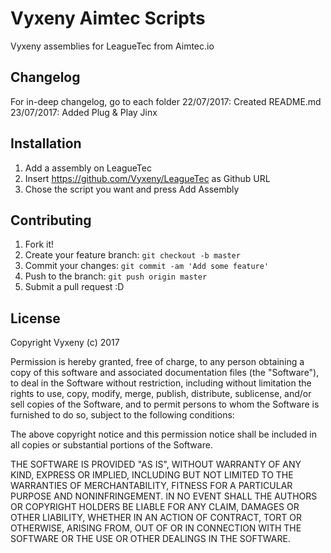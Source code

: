 # Vyxeny Aimtec Scripts
Vyxeny assemblies for LeagueTec from Aimtec.io

## Changelog
For in-deep changelog, go to each folder
22/07/2017: Created README.md
23/07/2017: Added Plug & Play Jinx

## Installation
1. Add a assembly on LeagueTec
2. Insert https://github.com/Vyxeny/LeagueTec as Github URL
3. Chose the script you want and press Add Assembly

## Contributing
1. Fork it!
2. Create your feature branch: `git checkout -b master`
3. Commit your changes: `git commit -am 'Add some feature'`
4. Push to the branch: `git push origin master`
5. Submit a pull request :D

## License
Copyright Vyxeny (c) 2017 

Permission is hereby granted, free of charge, to any person obtaining a copy
of this software and associated documentation files (the "Software"), to deal
in the Software without restriction, including without limitation the rights
to use, copy, modify, merge, publish, distribute, sublicense, and/or sell
copies of the Software, and to permit persons to whom the Software is
furnished to do so, subject to the following conditions:

The above copyright notice and this permission notice shall be included in all
copies or substantial portions of the Software.

THE SOFTWARE IS PROVIDED "AS IS", WITHOUT WARRANTY OF ANY KIND, EXPRESS OR
IMPLIED, INCLUDING BUT NOT LIMITED TO THE WARRANTIES OF MERCHANTABILITY,
FITNESS FOR A PARTICULAR PURPOSE AND NONINFRINGEMENT. IN NO EVENT SHALL THE
AUTHORS OR COPYRIGHT HOLDERS BE LIABLE FOR ANY CLAIM, DAMAGES OR OTHER
LIABILITY, WHETHER IN AN ACTION OF CONTRACT, TORT OR OTHERWISE, ARISING FROM,
OUT OF OR IN CONNECTION WITH THE SOFTWARE OR THE USE OR OTHER DEALINGS IN THE
SOFTWARE.
